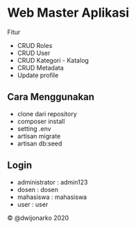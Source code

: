# Web Master Aplikasi

Fitur
- CRUD Roles
- CRUD User
- CRUD Kategori - Katalog
- CRUD Metadata
- Update profile

## Cara Menggunakan
- clone dari repository
- composer install
- setting .env
- artisan migrate
- artisan db:seed

## Login
- administrator : admin123
- dosen : dosen
- mahasiswa : mahasiswa
- user : user

&copy; @dwijonarko 2020
